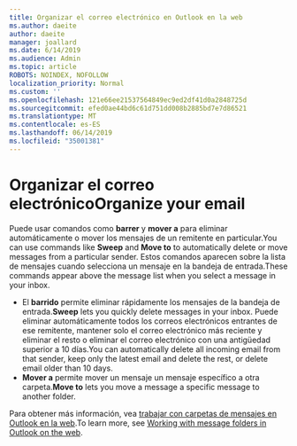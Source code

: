 ```yaml
---
title: Organizar el correo electrónico en Outlook en la web
ms.author: daeite
author: daeite
manager: joallard
ms.date: 6/14/2019
ms.audience: Admin
ms.topic: article
ROBOTS: NOINDEX, NOFOLLOW
localization_priority: Normal
ms.custom: ''
ms.openlocfilehash: 121e66ee21537564849ec9ed2df41d0a2848725d
ms.sourcegitcommit: efed0ae44bd6c61d751dd008b2885bd7e7d86521
ms.translationtype: MT
ms.contentlocale: es-ES
ms.lasthandoff: 06/14/2019
ms.locfileid: "35001381"
---
```

# <a name="organize-your-email"></a><span data-ttu-id="0e3c4-102">Organizar el correo electrónico</span><span class="sxs-lookup"><span data-stu-id="0e3c4-102">Organize your email</span></span>

<span data-ttu-id="0e3c4-103">Puede usar comandos como **barrer** y **mover a** para eliminar automáticamente o mover los mensajes de un remitente en particular.</span><span class="sxs-lookup"><span data-stu-id="0e3c4-103">You can use commands like **Sweep** and **Move to** to automatically delete or move messages from a particular sender.</span></span> <span data-ttu-id="0e3c4-104">Estos comandos aparecen sobre la lista de mensajes cuando selecciona un mensaje en la bandeja de entrada.</span><span class="sxs-lookup"><span data-stu-id="0e3c4-104">These commands appear above the message list when you select a message in your inbox.</span></span>

- <span data-ttu-id="0e3c4-105">El **barrido** permite eliminar rápidamente los mensajes de la bandeja de entrada.</span><span class="sxs-lookup"><span data-stu-id="0e3c4-105">**Sweep** lets you quickly delete messages in your inbox.</span></span> <span data-ttu-id="0e3c4-106">Puede eliminar automáticamente todos los correos electrónicos entrantes de ese remitente, mantener solo el correo electrónico más reciente y eliminar el resto o eliminar el correo electrónico con una antigüedad superior a 10 días.</span><span class="sxs-lookup"><span data-stu-id="0e3c4-106">You can automatically delete all incoming email from that sender, keep only the latest email and delete the rest, or delete email older than 10 days.</span></span>
- <span data-ttu-id="0e3c4-107">**Mover a** permite mover un mensaje un mensaje específico a otra carpeta.</span><span class="sxs-lookup"><span data-stu-id="0e3c4-107">**Move to** lets you move a message a specific message to another folder.</span></span>

<span data-ttu-id="0e3c4-108">Para obtener más información, vea [trabajar con carpetas de mensajes en Outlook en la web](https://support.office.com/article/ae0f10d6-54e7-4f29-acd3-78cdc3fdcb9f).</span><span class="sxs-lookup"><span data-stu-id="0e3c4-108">To learn more, see [Working with message folders in Outlook on the web](https://support.office.com/article/ae0f10d6-54e7-4f29-acd3-78cdc3fdcb9f).</span></span>